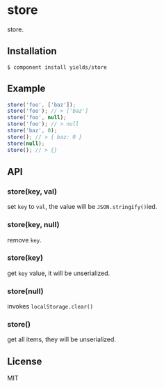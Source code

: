 
# store

  store.

## Installation

    $ component install yields/store

## Example

```js
store('foo', ['baz']);
store('foo'); // > ['baz']
store('foo', null);
store('foo'); // > null
store('baz', 0);
store(); // > { baz: 0 }
store(null);
store(); // > {}
```

## API

### store(key, val)

set `key` to `val`, the value will be `JSON.stringify()`ied.

### store(key, null)

remove `key`.

### store(key)

get `key` value, it will be unserialized.

### store(null)

invokes `localStorage.clear()`

### store()

get all items, they will be unserialized.

## License

  MIT
